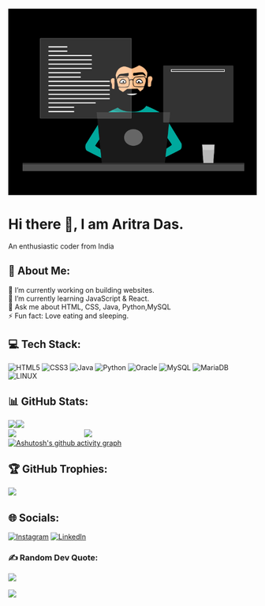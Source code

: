 ![logo](https://github.com/SUVO28/SUVO28/blob/main/banner.gif)
# Hi there 👋, I am Aritra Das.
An enthusiastic coder from India
## 💫 About Me:

🔭 I’m currently working on building websites.<br>🌱 I’m currently learning JavaScript & React.<br>💬 Ask me about HTML, CSS, Java, Python,MySQL<br>⚡ Fun fact: Love eating and sleeping.

## 💻 Tech Stack:
![HTML5](https://img.shields.io/badge/html5-%23E34F26.svg?style=for-the-badge&logo=html5&logoColor=white) ![CSS3](https://img.shields.io/badge/css3-%231572B6.svg?style=for-the-badge&logo=css3&logoColor=white) ![Java](https://img.shields.io/badge/java-%23ED8B00.svg?style=for-the-badge&logo=java&logoColor=white) ![Python](https://img.shields.io/badge/python-3670A0?style=for-the-badge&logo=python&logoColor=ffdd54) ![Oracle](https://img.shields.io/badge/Oracle-F80000?style=for-the-badge&logo=oracle&logoColor=white) ![MySQL](https://img.shields.io/badge/mysql-%2300f.svg?style=for-the-badge&logo=mysql&logoColor=white) ![MariaDB](https://img.shields.io/badge/MariaDB-003545?style=for-the-badge&logo=mariadb&logoColor=white) ![LINUX](https://img.shields.io/badge/Linux-FCC624?style=for-the-badge&logo=linux&logoColor=black)

## 📊 GitHub Stats:
![](https://github-readme-stats.vercel.app/api?username=SUVO28&theme=vision-friendly-dark&hide_border=true&include_all_commits=true&count_private=true)![](https://github-readme-stats.vercel.app/api/top-langs/?username=SUVO28&theme=vision-friendly-dark&hide_border=true&include_all_commits=true&count_private=true&layout=compact)<br/>
![](https://github-readme-streak-stats.herokuapp.com/?user=SUVO28&theme=vision-friendly-dark&hide_border=true)
<img src="https://cdn.dribbble.com/users/1277312/screenshots/14733298/media/39b1045e593737587dd60e42c8422d1f.gif" width="350px" align="right"><br/>
[![Ashutosh's github activity graph](https://github-readme-activity-graph.vercel.app/graph?username=SUVO28&theme=dracula)](https://github.com/ashutosh00710/github-readme-activity-graph)

## 🏆 GitHub Trophies:
![](https://github-profile-trophy.vercel.app/?username=SUVO28&theme=monokai&no-frame=false&no-bg=false&margin-w=4)

## 🌐 Socials:
[![Instagram](https://img.shields.io/badge/Instagram-%23E4405F.svg?logo=Instagram&logoColor=white)](https://instagram.com/aritradas7998) [![LinkedIn](https://img.shields.io/badge/LinkedIn-%230077B5.svg?logo=linkedin&logoColor=white)](https://www.linkedin.com/in/aritradas-4a1b3b226) 

### ✍️ Random Dev Quote:
![](https://quotes-github-readme.vercel.app/api?type=horizontal&theme=radical)

[![](https://visitcount.itsvg.in/api?id=SUVO28&icon=5&color=6)](https://github.com/SUVO28)
